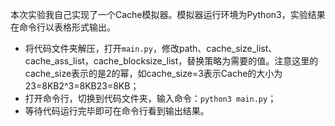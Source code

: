本次实验我自己实现了一个Cache模拟器。模拟器运行环境为Python3，实验结果在命令行以表格形式输出。

- 将代码文件夹解压，打开`main.py`，修改path、cache_size_list、cache_ass_list，cache_blocksize_list，替换策略为需要的值。注意这里的cache_size表示的是2的幂，如cache_size=3表示Cache的大小为 23=8KB2^3=8KB23=8KB；
- 打开命令行，切换到代码文件夹，输入命令：`python3 main.py`；
- 等待代码运行完毕即可在命令行看到输出结果。
